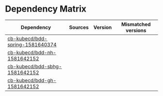 # Dependency Matrix

Dependency | Sources | Version | Mismatched versions
---------- | ------- | ------- | -------------------
[cb-kubecd/bdd-spring-1581640374](https://github.com/cb-kubecd/bdd-spring-1581640374.git) |  | []() | 
[cb-kubecd/bdd-nh-1581642152](https://github.com/cb-kubecd/bdd-nh-1581642152.git) |  | []() | 
[cb-kubecd/bdd-sbhg-1581642152](https://github.com/cb-kubecd/bdd-sbhg-1581642152.git) |  | []() | 
[cb-kubecd/bdd-gh-1581642152](https://github.com/cb-kubecd/bdd-gh-1581642152.git) |  | []() | 
